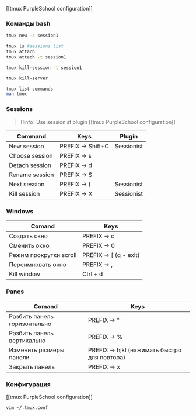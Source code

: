 [[tmux PurpleSchool configuration]]

### Команды bash

```bash
tmux new -s session1

tmux ls #sessions list
tmux attach
tmux attach -t session1

tmux kill-session -t session1

tmux kill-server

tmux list-commands
man tmux
```

### Sessions
>[!info]
Use sessionist plugin [[tmux PurpleSchool configuration]]

| Command           |Keys                   |Plugin
|-------------------|-------------------    |--------
| New session       | PREFIX -> Shift+C     |Sessionist
| Choose session    | PREFIX -> s           |
| Detach session    | PREFIX -> d           |
| Rename session    | PREFIX -> $           |
| Next session      | PREFIX -> )           |Sessionist
| Kill session      | PREFIX -> X           |Sessionist

###  Windows
| Comand                               | Keys
| ------------------------------------ | -----------
| Создать окно                         | PREFIX -> c
| Сменить окно                         | PREFIX -> 0
| Режим прокрутки scroll               | PREFIX -> \[ (q - exit)
| Переимновать окно                    | PREFIX -> ,
| Kill window                          | Ctrl + d

### Panes
| Comand                               | Keys 
| ------------------------------------ | -----------------
| Разбить панель горизонтально         | PREFIX -> " 
| Разбить панель вертикально           | PREFIX -> % 
| Изменить размеры панели              | PREFIX -> hjkl (нажимать быстро для повтора) 
| Закрыть панель                       | PREFIX -> x

### Конфигурация
[[tmux PurpleSchool configuration]]

```bash
vim ~/.tmux.conf
```

